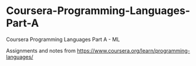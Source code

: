 # Coursera-Programming-Languages-Part-A
Coursera Programming Languages Part A - ML

Assignments and notes from https://www.coursera.org/learn/programming-languages/
